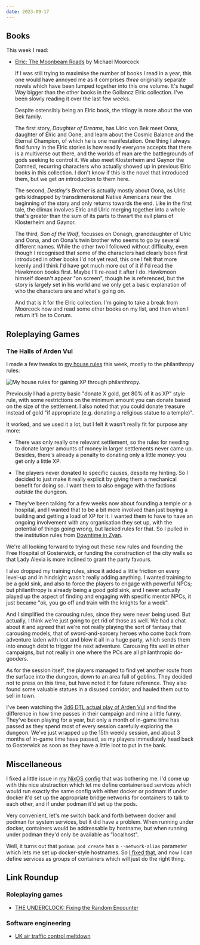 ```yaml
---
date: 2023-09-17
---
```


## Books

This week I read:

- [Elric: The Moonbeam Roads][] by Michael Moorcock

  If I was still trying to maximise the number of books I read in a year, this
  one would have annoyed me as it comprises *three* originally separate novels
  which have been lumped together into this one volume.  It's huge!  Way bigger
  than the other books in the Gollancz Elric collection.  I've been slowly
  reading it over the last few weeks.

  Despite ostensibly being an Elric book, the trilogy is more about the von Bek
  family.

  The first story, *Daughter of Dreams*, has Ulric von Bek meet Oona, daughter
  of Elric and Oone, and learn about the Cosmic Balance and the Eternal
  Champion, of which he is one manifestation.  One thing I always find funny in
  the Elric stories is how readily everyone accepts that there is a multiverse
  out there, and the worlds of man are the battlegrounds of gods seeking to
  control it.  We also meet Klosterheim and Gaynor the Damned, recurring
  characters who actually showed up in previous Elric books in this collection.
  I don't know if this is the novel that introduced them, but we get *an*
  introduction to them here.

  The second, *Destiny's Brother* is actually mostly about Oona, as Ulric gets
  kidnapped by transdimensional Native Americans near the beginning of the story
  and only returns towards the end.  Like in the first tale, the climax involves
  Elric and Ulric merging together into a whole that's greater than the sum of
  its parts to thwart the evil plans of Klosterheim and Gaynor.

  The third, *Son of the Wolf*, focusses on Oonagh, granddaughter of Ulric and
  Oona, and on Oona's twin brother who seems to go by several different names.
  While the other two I followed without difficulty, even though I recognised
  that some of the characters had clearly been first introduced in other books
  I'd not yet read, this one I felt that more keenly and I think I'd have got
  much more out of it if I'd read the Hawkmoon books first.  Maybe I'll re-read
  it after I do.  Hawkmoon himself doesn't appear "on screen", though he is
  referenced, but the story is largely set in his world and we only get a basic
  explanation of who the characters are and what's going on.

  And that is it for the Elric collection.  I'm going to take a break from
  Moorcock now and read some other books on my list, and then when I return
  it'll be to Corum.

[Elric: The Moonbeam Roads]: https://en.wikipedia.org/wiki/Elric_of_Melnibon%C3%A9

## Roleplaying Games

### The Halls of Arden Vul

I made a few tweaks to [my house rules][] this week, mostly to the philanthropy
rules:

![My house rules for gaining XP through philanthropy.](notes/261/philanthropy.png)

Previously I had a pretty basic "donate X gold, get 80% of it as XP" style rule,
with some restrictions on the minimum amount you can donate based on the size of
the settlement.  I also noted that you could donate treasure instead of gold "if
appropriate (e.g. donating a religious statue to a temple)".

It worked, and we used it a lot, but I felt it wasn't really fit for purpose any
more:

- There was only really one relevant settlement, so the rules for needing to
  donate larger amounts of money in larger settlements never came up.  Besides,
  there's already a penalty to donating only a little money: you get only a
  little XP.

- The players never donated to specific causes, despite my hinting.  So I
  decided to just make it really explicit by giving them a mechanical benefit
  for doing so.  I want them to also engage with the factions *outside* the
  dungeon.

- They've been talking for a few weeks now about founding a temple or a
  hospital, and I wanted that to be a bit more involved than just buying a
  building and getting a load of XP for it.  I wanted them to have to have an
  ongoing involvement with any organisation they set up, with the potential of
  things going wrong, but lacked rules for that.  So I pulled in the institution
  rules from [Downtime in Zyan][].

We're all looking forward to trying out these new rules and founding the Free
Hospital of Gosterwick, or funding the construction of the city walls so that
Lady Alexia is more inclined to grant the party favours.

I also dropped my training rules, since it added a little friction on every
level-up and in hindsight wasn't really adding anything.  I wanted training to
be a gold sink, and also to force the players to engage with powerful NPCs; but
philanthropy is already being a good gold sink, and I never actually played up
the aspect of finding and engaging with specific mentor NPCs, it just became
"ok, you go off and train with the knights for a week".

And I simplified the carousing rules, since they were never being used.  But
actually, I think we're just going to get rid of those as well.  We had a chat
about it and agreed that we're not really playing the sort of fantasy that
carousing models, that of sword-and-sorcery heroes who come back from adventure
laden with loot and blow it all in a huge party, which sends them into enough
debt to trigger the next adventure.  Carousing fits well in other campaigns, but
not really in one where the PCs are all philanthropic do-gooders.

As for the session itself, the players managed to find yet another route from
the surface into the dungeon, down to an area full of goblins.  They decided not
to press on this time, but have noted it for future reference.  They also found
some valuable statues in a disused corridor, and hauled them out to sell in
town.

I've been watching the [3d6 DTL actual play of Arden Vul][] and find the
difference in how time passes in their campaign and mine a little funny.
They've been playing for a year, but only a month of in-game time has passed as
they spend most of every session carefully exploring the dungeon.  We've just
wrapped up the 15th weekly session, and about 3 months of in-game time have
passed, as my players immediately head back to Gosterwick as soon as they have a
little loot to put in the bank.

[my house rules]: notes/261/house-rules.pdf
[Downtime in Zyan]: https://www.drivethrurpg.com/product/417937/Downtime-in-Zyan
[3d6 DTL actual play of Arden Vul]: https://www.youtube.com/@3D6DTL


## Miscellaneous

I fixed a little issue in [my NixOS config][] that was bothering me.  I'd come
up with this nice abstraction which let me define containerised services which
would run exactly the same config with either docker or podman: if under docker
it'd set up the appropriate bridge networks for containers to talk to each
other, and if under podman it'd set up the pods.

Very convenient, let's me switch back and forth between docker and podman for
system services, but it did have a problem.  When running under docker,
containers would be addressable by hostname, but when running under podman
they'd only be available as "localhost".

Well, it turns out that `podman pod create` has a `--network-alias` parameter
which lets me set up docker-style hostnames.  So [I fixed that][], and now I can
define services as groups of containers which will just do the right thing.

[my NixOS config]: https://github.com/barrucadu/nixfiles
[I fixed that]: https://github.com/barrucadu/nixfiles/pull/226


## Link Roundup

### Roleplaying games

- [THE UNDERCLOCK: Fixing the Random Encounter](https://goblinpunch.blogspot.com/2023/04/the-underclock-fixing-random-encounter.html)

### Software engineering

- [UK air traffic control meltdown](https://jameshaydon.github.io/nats-fail/)
